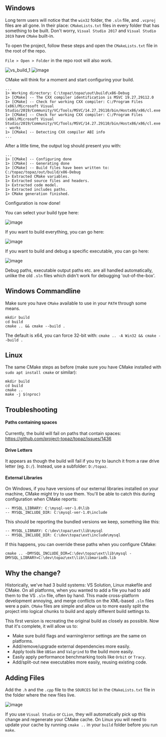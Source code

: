 ## Windows
Long term users will notice that the `win32` folder, the `.sln` file, and `.vcproj` files are all gone. In their place: `CMakeLists.txt` files in every folder that has something to be built. Don't worry, `Visual Studio 2017` and `Visual Studio 2019` have `CMake` built-in.

To open the project, follow these steps and open the `CMakeLists.txt` file in the root of the repo.

`File > Open > Folder` in the repo root will also work. 

![vs_build_1](https://user-images.githubusercontent.com/1389729/96963902-2b00cf00-1512-11eb-804c-47ea881888b9.png)
![image](https://user-images.githubusercontent.com/1389729/97025486-cd47a380-1560-11eb-8d02-0d19b539bd2c.png)

CMake will think for a moment and start configuring your build.
```
...
1> Working directory: C:\topaz\topaz\out\build\x86-Debug
1> [CMake] -- The CXX compiler identification is MSVC 19.27.29112.0
1> [CMake] -- Check for working CXX compiler: C:/Program Files (x86)/Microsoft Visual Studio/2019/Community/VC/Tools/MSVC/14.27.29110/bin/Hostx86/x86/cl.exe
1> [CMake] -- Check for working CXX compiler: C:/Program Files (x86)/Microsoft Visual Studio/2019/Community/VC/Tools/MSVC/14.27.29110/bin/Hostx86/x86/cl.exe - works
1> [CMake] -- Detecting CXX compiler ABI info
...
```

After a little time, the output log should present you with:
```
...
1> [CMake] -- Configuring done
1> [CMake] -- Generating done
1> [CMake] -- Build files have been written to: C:/topaz/topaz/out/build/x86-Debug
1> Extracted CMake variables.
1> Extracted source files and headers.
1> Extracted code model.
1> Extracted includes paths.
1> CMake generation finished.
```

Configuration is now done!

You can select your build type here:

![image](https://user-images.githubusercontent.com/1389729/97194560-f2cbeb80-17b2-11eb-9353-f91831308ff7.png)

If you want to build everything, you can go here:

![image](https://user-images.githubusercontent.com/1389729/97194671-198a2200-17b3-11eb-94d0-20927d88d7ef.png)

If you want to build and debug a specific executable, you can go here:

![image](https://user-images.githubusercontent.com/1389729/97194631-0c6d3300-17b3-11eb-83cd-9e5411824b2f.png)

Debug paths, executable output paths etc. are all handled automatically, unlike the old `.sln` files which didn't work for debugging 'out-of-the-box'.

## Windows Commandline
Make sure you have `CMake` available to use in your `PATH` through some means.
```
mkdir build
cd build
cmake .. && cmake --build .
```

The default is x64, you can force 32-bit with: `cmake .. -A Win32 && cmake --build .`

## Linux
The same CMake steps as before (make sure you have CMake installed with `sudo apt install cmake` or similar):
```
mkdir build
cd build
cmake ..
make -j $(nproc)
```

## Troubleshooting
#### Paths containing spaces
Currently, the build will fail on paths that contain spaces: https://github.com/project-topaz/topaz/issues/1436

#### Drive Letters
It appears as though the build will fail if you try to launch it from a raw drive letter (eg. `D:/`). Instead, use a subfolder: `D:/topaz`.

#### External Libraries
On Windows, if you have versions of our external libraries installed on your machine, CMake might try to use them. You'll be able to catch this during configuration when CMake reports:
```
-- MYSQL_LIBRARY: C:\mysql-ver-1.0\lib
-- MYSQL_INCLUDE_DIR: C:\mysql-ver-1.0\include
```
This should be reporting the bundled versions we keep, something like this:
```
-- MYSQL_LIBRARY: C:\dev\topaz\ext\lib\mysql
-- MYSQL_INCLUDE_DIR: C:\dev\topaz\ext\include\mysql
```
If this happens, you can override these paths when you configure CMake:
```
cmake .. -DMYSQL_INCLUDE_DIR=C:\dev\topaz\ext\lib\mysql -DMYSQL_LIBRARY=C:\dev\topaz\ext\lib\libmariadb.lib
```

## Why the change?
Historically, we've had 3 build systems: VS Solution, Linux makefile and CMake. On all platforms, when you wanted to add a file you had to add them to the VS `.sln` file, often by hand. This made cross-platform development annoying, and merge conflicts on the XML-based `.sln` files were a pain. `CMake` files are simple and allow us to more easily split the project into logical chunks to build and apply different build settings to.

This first version is recreating the original build as closely as possible. Now that it's complete, it will allow us to:
- Make sure build flags and warning/error settings are the same on platforms.
- Add/remove/upgrade external dependencies more easily.
- Apply tools like `UBSan` and `Valgrind` to the build more easily.
- Easily apply performance benchmarking tools like `Orbit` or `Tracy`.
- Add/split-out new executables more easily, reusing existing code.

## Adding Files
Add the `.h` and the `.cpp` file to the `SOURCES` list in the `CMakeLists.txt` file in the folder where the new files live.

![image](https://user-images.githubusercontent.com/1389729/96964877-e7a76000-1513-11eb-9757-710e53b2858a.png)

If you use `Visual Studio` or `CLion`, they will automatically pick up this change and regenerate your CMake cache. On Linux you will need to update your cache by running `cmake ..` in your `build` folder before you run `make`.
